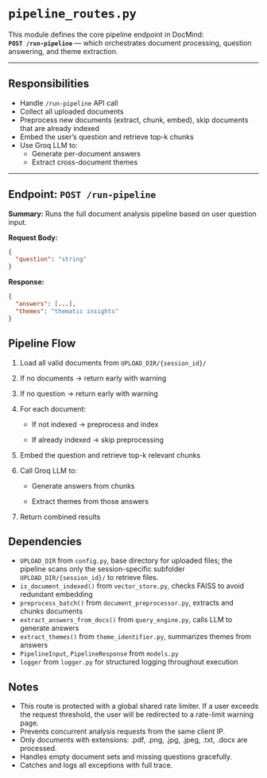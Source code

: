 # `pipeline_routes.py`

This module defines the core pipeline endpoint in DocMind:  
**`POST /run-pipeline`** — which orchestrates document processing, question answering, and theme extraction.

---

## Responsibilities

- Handle `/run-pipeline` API call
- Collect all uploaded documents
- Preprocess new documents (extract, chunk, embed), skip documents that are already indexed
- Embed the user’s question and retrieve top-k chunks
- Use Groq LLM to:
  - Generate per-document answers
  - Extract cross-document themes

---

## Endpoint: `POST /run-pipeline`

**Summary:** Runs the full document analysis pipeline based on user question input.

**Request Body:**  
```json
{
  "question": "string"
}
```

**Response:**
```json
{
  "answers": [...],
  "themes": "thematic insights"
}
```

## Pipeline Flow
1. Load all valid documents from `UPLOAD_DIR/{session_id}/`

2. If no documents → return early with warning

3. If no question → return early with warning

4. For each document:

    - If not indexed → preprocess and index

    - If already indexed → skip preprocessing

5. Embed the question and retrieve top-k relevant chunks

6. Call Groq LLM to:

    - Generate answers from chunks

    - Extract themes from those answers

7. Return combined results

## Dependencies

- `UPLOAD_DIR` from `config.py`, base directory for uploaded files; the pipeline scans only the session-specific subfolder `UPLOAD_DIR/{session_id}/` to retrieve files.
- `is_document_indexed()` from `vector_store.py`, checks FAISS to avoid redundant embedding
- `preprocess_batch()` from `document_preprocessor.py`, extracts and chunks documents
- `extract_answers_from_docs()` from `query_engine.py`, calls LLM to generate answers
- `extract_themes()` from `theme_identifier.py`, summarizes themes from answers
- `PipelineInput`, `PipelineResponse` from `models.py`
- `logger` from `logger.py` for structured logging throughout execution

## Notes
- This route is protected with a global shared rate limiter. If a user exceeds the request threshold, the user will be redirected to a rate-limit warning page.
- Prevents concurrent analysis requests from the same client IP.
- Only documents with extensions: .pdf, .png, .jpg, .jpeg, .txt, .docx are processed.
- Handles empty document sets and missing questions gracefully.
- Catches and logs all exceptions with full trace.
